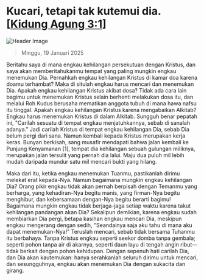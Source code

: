 
# Kucari, tetapi tak kutemui dia. [[Kidung Agung 3:1](http://alkitab.sabda.org/?Kidung%20Agung%203:1)]

![Header Image](https://alkitab.app/slice/sunrise.jpg)

> Minggu, 19 Januari 2025

Beritahu saya di mana engkau kehilangan persekutuan dengan Kristus, dan saya akan memberitahukanmu tempat yang paling mungkin engkau menemukan Dia. Pernahkah engkau kehilangan Kristus di kamar doa karena doamu terhambat? Maka di situlah engkau harus mencari dan menemukan Dia. Apakah engkau kehilangan Kristus akibat dosa? Tidak ada cara lain bagimu untuk menemukan Kristus selain berhenti melakukan dosa itu, dan melalui Roh Kudus berusaha mematikan anggota tubuh di mana hawa nafsu itu tinggal. Apakah engkau kehilangan Kristus karena mengabaikan Alkitab? Engkau harus menemukan Kristus di dalam Alkitab. Sungguh benar pepatah ini, "Carilah sesuatu di tempat engkau menjatuhkannya, sebab di sanalah adanya." Jadi carilah Kristus di tempat engkau kehilangan Dia, sebab Dia belum pergi dari sana. Namun kembali kepada Kristus merupakan kerja keras. Bunyan berkisah, sang musafir mendapati bahwa jalan kembali ke Punjung Kenyamanan [1], tempat dia kehilangan sebuah gulungan miliknya, merupakan jalan tersulit yang pernah dia lalui. Maju dua puluh mil lebih mudah daripada mundur satu mil mencari bukti yang hilang.

Maka dari itu, ketika engkau menemukan Tuanmu, pastikanlah dirimu melekat erat kepada-Nya. Namun bagaimana mungkin engkau kehilangan Dia? Orang pikir engkau tidak akan pernah berpisah dengan Temanmu yang berharga, yang kehadiran-Nya begitu manis, yang firman-Nya begitu menghibur, dan kebersamaan dengan-Nya begitu berarti bagimu! Bagaimana mungkin engkau tidak berjaga-jaga setiap waktu karena takut kehilangan pandangan akan Dia? Sekalipun demikian, karena engkau sudah membiarkan Dia pergi, betapa kasihan engkau mencari Dia, meskipun engkau mengerang dengan sedih, "Seandainya saja aku tahu di mana aku dapat menemukan-Nya!" Teruslah mencari, sebab tidak bersama Tuhanmu itu berbahaya. Tanpa Kristus engkau seperti seekor domba tanpa gembala; seperti pohon tanpa air di akarnya, seperti daun layu di tengah angin ribut—tidak berkait dengan pohon kehidupan. Dengan sepenuh hati carilah Dia, dan Dia akan kautemukan: hanya serahkanlah seluruh dirimu untuk mencari, dan sesungguhnya, engkau akan menemukan Dia dengan sukacita dan girang.
    
